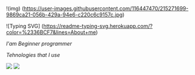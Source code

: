 !(img) (https://user-images.githubusercontent.com/116447470/215271699-9869ca21-056b-429a-94e6-c220c6c9157c.jpg)

![Typing SVG] (https://readme-typing-svg.herokuapp.com/?color=%2336BCF7&lines=About+me)

 _I'am Beginner programmer_

  _Tehnologies that I use_

<img src="https://img.shields.io/badge/HTML-black?style=for-the-badge&logo=html5&logoColor=red"/> <img src="https://img.shields.io/badge/Css-black?style=for-the-badge&logo=css3&logoColor=blue"/>


